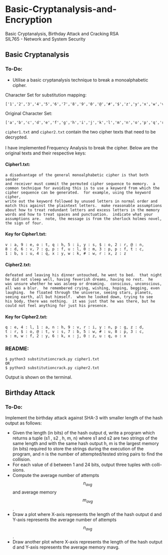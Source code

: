# Basic-Cryptanalysis-and-Encryption
Basic Cryptanalysis, Birthday Attack and Cracking RSA\
SIL765 - Network and System Security

## Basic Cryptanalysis 
### To-Do:
- Utilise a basic cryptanalysis technique to break a monoalphabetic cipher.

Character Set for substitution mapping:
```
['1','2','3','4','5','6','7','8','9','0','@','#','$','z','y','x','w','v','u','t','s','r','q','p','o','n']
```
Original Character Set:
```
['a','b','c','d','e','f','g','h','i','j','k','l','m','n','o','p','q','r','s','t','u','v','w','x','y','z']
```
```cipher1.txt``` and ```cipher2.txt``` contain the two cipher texts that need to be decrypted.\
\
I have implemented Frequency Analysis to break the cipher. 
Below are the original texts and their respective keys:
#### Cipher1.txt:
```
a disadvantage of the general monoalphabetic cipher is that both sender
and receiver must commit the permuted cipher sequence to memory.  a
common technique for avoiding this is to use a keyword from which the
cipher sequence can be generated.  for example, using the keyword cipher,
write out the keyword followed by unused letters in normal order and
match this against the plaintext letters.  make reasonable assumptions
about how to treat redundant letters and excess letters in the memory
words and how to treat spaces and punctuation.  indicate what your
assumptions are.  note, the message is from the sherlock holmes novel,
the sign of four.
```
#### Key for Cipher1.txt:
```
v : a, 9 : e, o : t, q : h, 5 : i, y : s, $ : o, 2 : r, @ : n,
8 : d, 6 : v, 7 : g, p : f, u : l, 0 : m, 3 : p, p : f, t : c,
1 : b, s : u, 4 : q, x : y, w : k, # : w, r : x, z : z
```
#### Cipher2.txt:
```
defeated and leaving his dinner untouched, he went to bed.  that night
he did not sleep well, having feverish dreams, having no rest.  he
was unsure whether he was asleep or dreaming.  conscious, unconscious,
all was a blur.  he remembered crying, wishing, hoping, begging, even
laughing.  he floated through the universe, seeing stars, planets,
seeing earth, all but himself.  when he looked down, trying to see
his body, there was nothing.  it was just that he was there, but he
could not feel anything for just his presence.
```
#### Key for Cipher2.txt:
```
q : e, 4 : l, 1 : a, n : h, 9 : v, r : i, y : n, p : g, z : d,
t : r, $ : o, @ : t, v : s, 7 : b, 5 : w, # : u, 8 : p, 3 : c,
s : m, w : f, 2 : y, 6 : k, x : j, 0 : z, u : q, o : x
```
### README:
```
$ python3 substitutioncrack.py cipher1.txt
OR
$ python3 substitutioncrack.py cipher2.txt
```
Output is shown on the terminal.

## Birthday Attack
### To-Do:
Implement the birthday attack against SHA-3 with smaller length of the hash output as follows:
- Given the length (in bits) of the hash output d, write a program which returns a tuple (s1 , s2 , h, m, n) where s1 and s2 are two strings of the same length and with the same hash output h, m is the largest memory (in bits) required to store the strings during the execution of the program, and n is the number of attempted/tested string pairs to find the collision.
- For each value of d between 1 and 24 bits, output three tuples with colli- sions.
- Compute the average number of attempts $$n_{avg}$$ and average memory $$m_{avg}$$.
- Draw a plot where X-axis represents the length of the hash output d and
Y-axis represents the average number of attempts $$n_{avg}$$.
- Draw another plot where X-axis represents the length of the hash output
d and Y-axis represents the average memory mavg.
